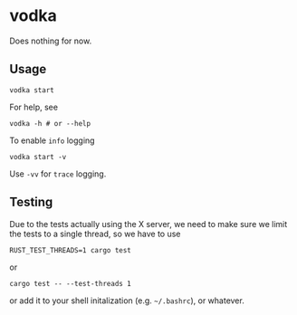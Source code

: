 # vodka

Does nothing for now.

## Usage

```
vodka start
```

For help, see

```
vodka -h # or --help
```

To enable `info` logging

```
vodka start -v
```

Use `-vv` for `trace` logging.

## Testing

Due to the tests actually using the X server, we need to make sure we limit the
tests to a single thread, so we have to use

```
RUST_TEST_THREADS=1 cargo test
```

or

```
cargo test -- --test-threads 1
```

or add it to your shell initalization (e.g. `~/.bashrc`), or whatever.
